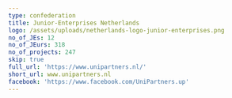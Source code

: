 ```yaml
---
type: confederation
title: Junior-Enterprises Netherlands
logo: /assets/uploads/netherlands-logo-junior-enterprises.png
no_of_JEs: 12
no_of_JEurs: 318
no_of_projects: 247
skip: true
full_url: 'https://www.unipartners.nl/'
short_url: www.unipartners.nl
facebook: 'https://www.facebook.com/UniPartners.up'
---
```


